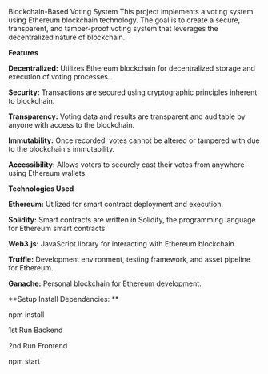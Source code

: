 Blockchain-Based Voting System
This project implements a voting system using Ethereum blockchain technology. The goal is to create a secure, transparent, and tamper-proof voting system that leverages the decentralized nature of blockchain.

**Features**

**Decentralized:** Utilizes Ethereum blockchain for decentralized storage and execution of voting processes.

**Security:** Transactions are secured using cryptographic principles inherent to blockchain.

**Transparency:** Voting data and results are transparent and auditable by anyone with access to the blockchain.

**Immutability:** Once recorded, votes cannot be altered or tampered with due to the blockchain's immutability.

**Accessibility:** Allows voters to securely cast their votes from anywhere using Ethereum wallets.

**Technologies Used**

**Ethereum:** Utilized for smart contract deployment and execution.

**Solidity:** Smart contracts are written in Solidity, the programming language for Ethereum smart contracts.

**Web3.js:** JavaScript library for interacting with Ethereum blockchain.

**Truffle:** Development environment, testing framework, and asset pipeline for Ethereum.

**Ganache:** Personal blockchain for Ethereum development.

**Setup
Install Dependencies:
**

npm install

1st Run Backend

2nd Run Frontend

npm start

